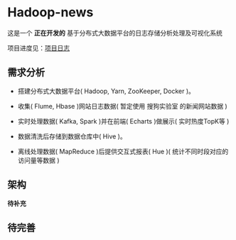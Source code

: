 # Hadoop-news

这是一个 **正在开发的** 基于分布式大数据平台的日志存储分析处理及可视化系统



项目进度见：[项目日志](./project-diary.md)



## 需求分析

- 搭建分布式大数据平台( Hadoop, Yarn, ZooKeeper, Docker )。

- 收集( Flume, Hbase )网站日志数据( 暂定使用 搜狗实验室 的新闻网站数据 )

- 实时处理数据( Kafka, Spark )并在前端( Echarts )做展示( 实时热度TopK等 )

- 数据清洗后存储到数据仓库中( Hive )。

- 离线处理数据( MapReduce )后提供交互式报表( Hue )( 统计不同时段对应的访问量等数据 )

## 架构

**待补充**

## 待完善


